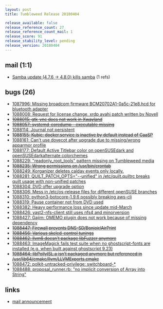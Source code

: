 ```yaml
---
layout: post
title: Tumbleweed Release 20180404

release_available: false
release_reference_count: 27
release_reference_count_mail: 1
release_score: 91
release_stability_level: pending
release_version: 20180404
---
```


## mail (1:1)

- [Samba update (4.7.6 -> 4.8.0) kills samba](https://lists.opensuse.org/opensuse-factory/2018-04/msg00278.html) (1 refs)

## bugs (26)

<!--more-->

- [1087996: Missing broadcom firmware BCM20702A1-0a5c-21e8.hcd for bluetooth adapter](https://bugzilla.opensuse.org/show_bug.cgi?id=1087996)
- [1088008: Request for license change, xrdp avahi patch written by Novell](https://bugzilla.opensuse.org/show_bug.cgi?id=1088008)
- ~~[1088015: gtk-vnc does not work in Xwayland](https://bugzilla.opensuse.org/show_bug.cgi?id=1088015)~~
- ~~[1088057: systemd-coredump - executable missing](https://bugzilla.opensuse.org/show_bug.cgi?id=1088057)~~
- [1088114: Journal not persistent](https://bugzilla.opensuse.org/show_bug.cgi?id=1088114)
- ~~[1088155: Kubic: docker.service is inactive by default instead of CaaSP](https://bugzilla.opensuse.org/show_bug.cgi?id=1088155)~~
- [1088161: Can't use dovecot after upgrade due to missing/wrong apparmor profile](https://bugzilla.opensuse.org/show_bug.cgi?id=1088161)
- [1088177: Default Active Titlebar color on openSUSEdark and openSUSEdarkalternate colorchemes](https://bugzilla.opensuse.org/show_bug.cgi?id=1088177)
- [1088229: "readonly_root_tools" pattern missing on Tumbleweed media](https://bugzilla.opensuse.org/show_bug.cgi?id=1088229)
- ~~[1088235: Wrong permissions on /usr/bin/crontab](https://bugzilla.opensuse.org/show_bug.cgi?id=1088235)~~
- [1088249: Korganizer deletes caldav events only locally.](https://bugzilla.opensuse.org/show_bug.cgi?id=1088249)
- [1088281: QUILT_PATCH_OPTS="--unified" in /etc/quilt.quiltrc breaks quilt usage with non-unified patches](https://bugzilla.opensuse.org/show_bug.cgi?id=1088281)
- [1088304: DVD offer upgrade option](https://bugzilla.opensuse.org/show_bug.cgi?id=1088304)
- [1088306: Mess in /etc/os-release files for different openSUSE branches](https://bugzilla.opensuse.org/show_bug.cgi?id=1088306)
- [1088310: python3-botocore-1.9.6 possibly breaking aws-cli](https://bugzilla.opensuse.org/show_bug.cgi?id=1088310)
- [1088319: Pause container not from DVD used](https://bugzilla.opensuse.org/show_bug.cgi?id=1088319)
- [1088382: Heavy performance loss since update mid-March](https://bugzilla.opensuse.org/show_bug.cgi?id=1088382)
- [1088426: yast2-nfs-client still uses nfs4 and minorversion](https://bugzilla.opensuse.org/show_bug.cgi?id=1088426)
- [1088427: Gajim: OMEMO plugin does not work because of missing dependency](https://bugzilla.opensuse.org/show_bug.cgi?id=1088427)
- ~~[1088447: Firewall prevents DNS-SD/Bonjoir/AirPrint](https://bugzilla.opensuse.org/show_bug.cgi?id=1088447)~~
- ~~[1088456: Various skelcd-control tunings](https://bugzilla.opensuse.org/show_bug.cgi?id=1088456)~~
- ~~[1088462: llvm6 doesn't package libFuzzer anymore](https://bugzilla.opensuse.org/show_bug.cgi?id=1088462)~~
- [1088463: ImageMagick fails test suite when no ghostscript-fonts are installed (e.g. when built against ghostscript 9.23)](https://bugzilla.opensuse.org/show_bug.cgi?id=1088463)
- ~~[1088464: libPollyISL.a isn't packaged anymore but referenced in /usr/lib64/cmake/llvm/LLVMExports.cmake](https://bugzilla.opensuse.org/show_bug.cgi?id=1088464)~~
- [1088472: polkit-untracked-privilege: switchboard-*](https://bugzilla.opensuse.org/show_bug.cgi?id=1088472)
- [1088488: proposal_runner.rb: "no implicit conversion of Array into String"](https://bugzilla.opensuse.org/show_bug.cgi?id=1088488)



## links

- [mail announcement](https://lists.opensuse.org/opensuse-factory/2018-04/msg00273.html)
